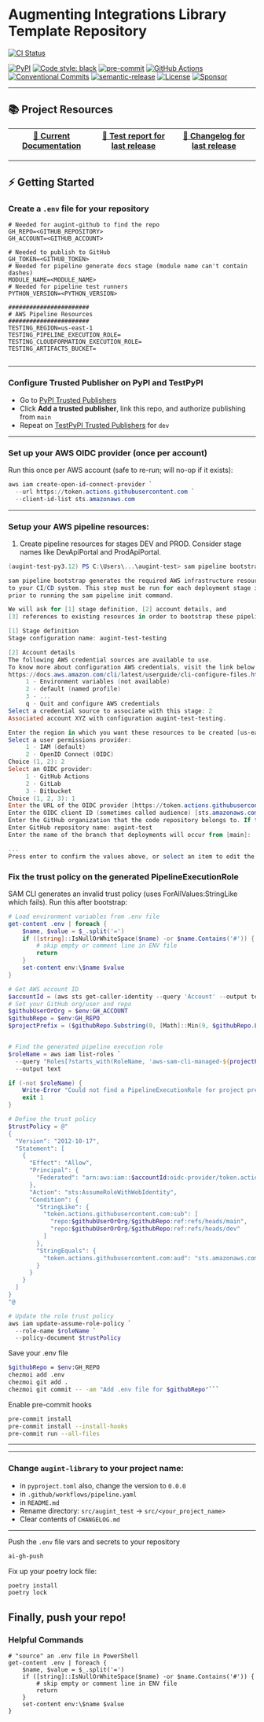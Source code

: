 # Augmenting Integrations Library Template Repository


[![CI Status](https://github.com/svange/augint-library/actions/workflows/pipeline.yaml/badge.svg?branch=main)](https://github.com/svange/augint-library/actions/workflows/pipeline.yaml)

[![PyPI](https://img.shields.io/pypi/v/augint-library?style=flat-square)](https://pypi.org/project/augint-library/)
[![Code style: black](https://img.shields.io/badge/code%20style-black-000000.svg?style=flat-square)](https://github.com/psf/black)
[![pre-commit](https://img.shields.io/badge/pre--commit-enabled-brightgreen?style=flat-square&logo=pre-commit&logoColor=white)](https://github.com/pre-commit/pre-commit)
[![GitHub Actions](https://img.shields.io/badge/GitHub_Actions-automated-blue?style=flat-square&logo=github-actions&logoColor=white)](https://github.com/features/actions)
[![Conventional Commits](https://img.shields.io/badge/Conventional%20Commits-1.0.0-yellow.svg?style=flat-square)](https://conventionalcommits.org)
[![semantic-release](https://img.shields.io/badge/%F0%9F%93%A6%F0%9F%9A%80-semantic--release-e10079.svg?style=flat-square)](https://github.com/semantic-release/semantic-release)
[![License](https://img.shields.io/github/license/svange/augint-library?style=flat-square)](https://github.com/svange/augint-library/blob/main/LICENSE)
[![Sponsor](https://img.shields.io/badge/donate-github%20sponsors-blueviolet?style=flat-square&logo=github-sponsors)](https://github.com/sponsors/svange)


---

## 📚 Project Resources

| [📖 Current Documentation](https://svange.github.io/augint-library) | [🧪 Test report for last release ](https://svange.github.io/augint-library/test-report.html) | [📝 Changelog for last release](https://svange.github.io/augint-library/CHANGELOG.md) |
|:----------------------------------------------------------------:|:-----------------------------------------------------------------------------------------:|:----------------------------------------------------------------------------------:|

---
## ⚡ Getting Started

### Create a `.env` file for your repository
```env
# Needed for augint-github to find the repo
GH_REPO=<GITHUB_REPOSITORY>
GH_ACCOUNT=<GITHUB_ACCOUNT>

# Needed to publish to GitHub
GH_TOKEN=<GITHUB_TOKEN>
# Needed for pipeline generate docs stage (module name can't contain dashes)
MODULE_NAME=<MODULE_NAME>
# Needed for pipeline test runners
PYTHON_VERSION=<PYTHON_VERSION>

#######################
# AWS Pipeline Resources
#######################
TESTING_REGION=us-east-1
TESTING_PIPELINE_EXECUTION_ROLE=
TESTING_CLOUDFORMATION_EXECUTION_ROLE=
TESTING_ARTIFACTS_BUCKET=


```


---
### Configure Trusted Publisher on PyPI and TestPyPI
  - Go to [PyPI Trusted Publishers](https://pypi.org/manage/account/#trusted-publishers)
  - Click **Add a trusted publisher**, link this repo, and authorize publishing from `main`
  - Repeat on [TestPyPI Trusted Publishers](https://test.pypi.org/manage/account/#trusted-publishers) for `dev`

---
### Set up your AWS OIDC provider (once per account)
Run this once per AWS account (safe to re-run; will no-op if it exists):
```powershell
aws iam create-open-id-connect-provider `
  --url https://token.actions.githubusercontent.com `
  --client-id-list sts.amazonaws.com
```

---
### Setup your AWS pipeline resources:

1. Create pipeline resources for stages DEV and PROD. Consider stage names like DevApiPortal and ProdApiPortal.
```powershell
(augint-test-py3.12) PS C:\Users\...\augint-test> sam pipeline bootstrap --stage augint-test-testing

sam pipeline bootstrap generates the required AWS infrastructure resources to connect
to your CI/CD system. This step must be run for each deployment stage in your pipeline,
prior to running the sam pipeline init command.

We will ask for [1] stage definition, [2] account details, and
[3] references to existing resources in order to bootstrap these pipeline resources.

[1] Stage definition
Stage configuration name: augint-test-testing

[2] Account details
The following AWS credential sources are available to use.
To know more about configuration AWS credentials, visit the link below:
https://docs.aws.amazon.com/cli/latest/userguide/cli-configure-files.html
     1 - Environment variables (not available)
     2 - default (named profile)
     3 - ...
     q - Quit and configure AWS credentials
Select a credential source to associate with this stage: 2
Associated account XYZ with configuration augint-test-testing.

Enter the region in which you want these resources to be created [us-east-1]:
Select a user permissions provider:
     1 - IAM (default)
     2 - OpenID Connect (OIDC)
Choice (1, 2): 2
Select an OIDC provider:
     1 - GitHub Actions
     2 - GitLab
     3 - Bitbucket
Choice (1, 2, 3): 1
Enter the URL of the OIDC provider [https://token.actions.githubusercontent.com]:
Enter the OIDC client ID (sometimes called audience) [sts.amazonaws.com]:
Enter the GitHub organization that the code repository belongs to. If there is no organization enter your username instead: svange
Enter GitHub repository name: augint-test
Enter the name of the branch that deployments will occur from [main]:

...
Press enter to confirm the values above, or select an item to edit the value:
```

### Fix the trust policy on the generated PipelineExecutionRole
SAM CLI generates an invalid trust policy (uses ForAllValues:StringLike which fails).
Run this after bootstrap:

```powershell
# Load environment variables from .env file
get-content .env | foreach {
    $name, $value = $_.split('=')
    if ([string]::IsNullOrWhiteSpace($name) -or $name.Contains('#')) {
        # skip empty or comment line in ENV file
        return
    }
    set-content env:\$name $value
}

# Get AWS account ID
$accountId = (aws sts get-caller-identity --query 'Account' --output text)
# Set your GitHub org/user and repo
$githubUserOrOrg = $env:GH_ACCOUNT  
$githubRepo = $env:GH_REPO
$projectPrefix = ($githubRepo.Substring(0, [Math]::Min(9, $githubRepo.Length)))  # first 9 chars


# Find the generated pipeline execution role
$roleName = aws iam list-roles `
  --query "Roles[?starts_with(RoleName, 'aws-sam-cli-managed-${projectPrefix}') && contains(RoleName, 'PipelineExecutionRole')].RoleName" `
  --output text

if (-not $roleName) {
    Write-Error "Could not find a PipelineExecutionRole for project prefix $projectPrefix"
    exit 1
}

# Define the trust policy
$trustPolicy = @"
{
  "Version": "2012-10-17",
  "Statement": [
    {
      "Effect": "Allow",
      "Principal": {
        "Federated": "arn:aws:iam::$accountId:oidc-provider/token.actions.githubusercontent.com"
      },
      "Action": "sts:AssumeRoleWithWebIdentity",
      "Condition": {
        "StringLike": {
          "token.actions.githubusercontent.com:sub": [
            "repo:$githubUserOrOrg/$githubRepo:ref:refs/heads/main",
            "repo:$githubUserOrOrg/$githubRepo:ref:refs/heads/dev"
          ]
        },
        "StringEquals": {
          "token.actions.githubusercontent.com:aud": "sts.amazonaws.com"
        }
      }
    }
  ]
}
"@

# Update the role trust policy
aws iam update-assume-role-policy `
  --role-name $roleName `
  --policy-document $trustPolicy
```

Save your .env file
```bash
$githubRepo = $env:GH_REPO
chezmoi add .env
chezmoi git add .
chezmoi git commit -- -am "Add .env file for $githubRepo"```
```

Enable pre-commit hooks
```bash
pre-commit install
pre-commit install --install-hooks
pre-commit run --all-files
```
---


---
### Change `augint-library` to your project name:
- in `pyproject.toml` also, change the version to `0.0.0`
- in `.github/workflows/pipeline.yaml`
- in `README.md`
- Rename directory: `src/augint_test` → `src/<your_project_name>`
- Clear contents of `CHANGELOG.md`

---

Push the `.env` file vars and secrets to your repository
```bash
ai-gh-push
```

Fix up your poetry lock file:
```bash
poetry install
poetry lock
```

Finally, push your repo!
---

### Helpful Commands
```pwsh
# "source" an .env file in PowerShell
get-content .env | foreach {
    $name, $value = $_.split('=')
    if ([string]::IsNullOrWhiteSpace($name) -or $name.Contains('#')) {
        # skip empty or comment line in ENV file
        return
    }
    set-content env:\$name $value
}
```
